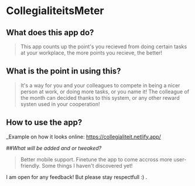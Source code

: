 # CollegialiteitsMeter

## What does this app do?
  > This app counts up the point's you recieved from doing certain tasks at your workplace, the more points you recieve, the better!

## What is the point in using this?
  > It's a way for you and your colleagues to compete in being a nicer person at work, or doing more tasks, or you name it!
  > The colleague of the month can decided thanks to this system, or any other reward systen used in your cooperation!

## How to use the app?
  > 

_Example on how it looks online: https://collegialiteit.netlify.app/

##_What will be added and or tweaked?_
  > Better mobile support.
  > Finetune the app to come accross more user-friendly.
  > Some things I haven't discovered yet!

I am open for any feedback! But please stay respectfull :) .

